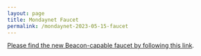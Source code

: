 ```yaml
---
layout: page
title: Mondaynet Faucet
permalink: /mondaynet-2023-05-15-faucet
---
```


[Please find the new Beacon-capable faucet by following this link](https://faucet.mondaynet-2023-05-15.teztnets.xyz).
